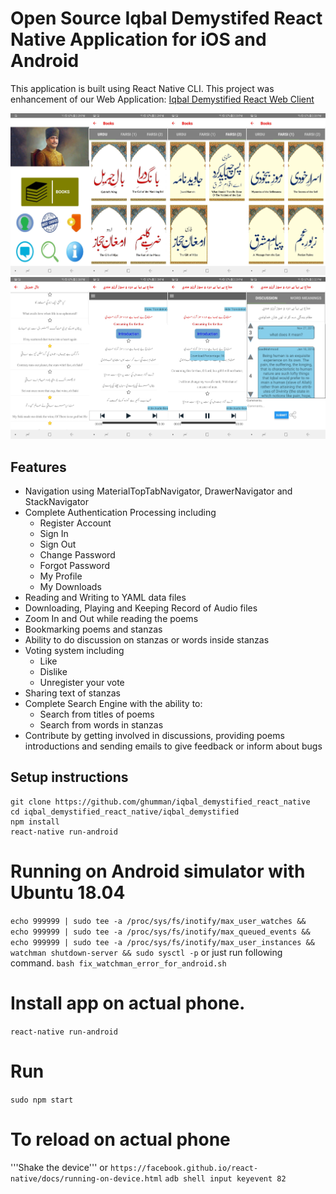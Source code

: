 # Open Source Iqbal Demystifed React Native Application for iOS and Android

This application is built using React Native CLI. This project was enhancement of our Web Application: [Iqbal Demystified React Web Client](http://iqbal-demystified-react.herokuapp.com)

![screenshots of example app](/iqbal_demystified/assets/screenshots1.png)
![screenshots of example app](/iqbal_demystified/assets/screenshots2.png)

## Features

- Navigation using MaterialTopTabNavigator, DrawerNavigator and StackNavigator
- Complete Authentication Processing including
  - Register Account
  - Sign In
  - Sign Out
  - Change Password
  - Forgot Password
  - My Profile
  - My Downloads
- Reading and Writing to YAML data files
- Downloading, Playing and Keeping Record of Audio files
- Zoom In and Out while reading the poems
- Bookmarking poems and stanzas
- Ability to do discussion on stanzas or words inside stanzas
- Voting system including
  - Like
  - Dislike
  - Unregister your vote
- Sharing text of stanzas
- Complete Search Engine with the ability to:
  - Search from titles of poems
  - Search from words in stanzas
- Contribute by getting involved in discussions, providing poems introductions and sending emails to give feedback or inform about bugs

## Setup instructions

```
git clone https://github.com/ghumman/iqbal_demystified_react_native
cd iqbal_demystified_react_native/iqbal_demystified
npm install
react-native run-android
```

# Running on Android simulator with Ubuntu 18.04

`echo 999999 | sudo tee -a /proc/sys/fs/inotify/max_user_watches && echo 999999 | sudo tee -a /proc/sys/fs/inotify/max_queued_events && echo 999999 | sudo tee -a /proc/sys/fs/inotify/max_user_instances && watchman shutdown-server && sudo sysctl -p`
or just run following command.
`bash fix_watchman_error_for_android.sh`

# Install app on actual phone.

`react-native run-android`

# Run

`sudo npm start`

# To reload on actual phone

'''Shake the device'''
or
`https://facebook.github.io/react-native/docs/running-on-device.html`
`adb shell input keyevent 82`

